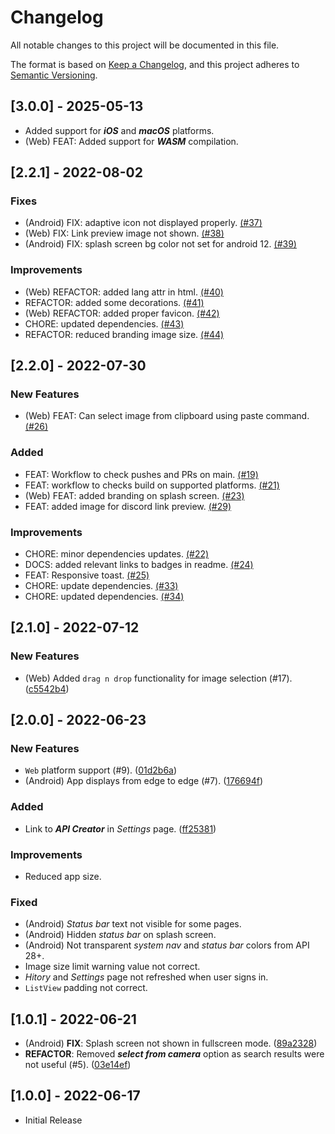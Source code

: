 # Changelog

All notable changes to this project will be documented in this file.

The format is based on [Keep a Changelog](https://keepachangelog.com/en/1.0.0/),
and this project adheres to [Semantic Versioning](https://semver.org/spec/v2.0.0.html).

## [3.0.0] - 2025-05-13

- Added support for **_iOS_** and **_macOS_** platforms.
- (Web) FEAT: Added support for **_WASM_** compilation.

## [2.2.1] - 2022-08-02

### Fixes

- (Android) FIX: adaptive icon not displayed properly. [(#37)](https://github.com/OutdatedGuy/Whats-That-Anime/pull/37)
- (Web) FIX: Link preview image not shown. [(#38)](https://github.com/OutdatedGuy/Whats-That-Anime/pull/38)
- (Android) FIX: splash screen bg color not set for android 12. [(#39)](https://github.com/OutdatedGuy/Whats-That-Anime/pull/39)

### Improvements

- (Web) REFACTOR: added lang attr in html. [(#40)](https://github.com/OutdatedGuy/Whats-That-Anime/pull/40)
- REFACTOR: added some decorations. [(#41)](https://github.com/OutdatedGuy/Whats-That-Anime/pull/41)
- (Web) REFACTOR: added proper favicon. [(#42)](https://github.com/OutdatedGuy/Whats-That-Anime/pull/42)
- CHORE: updated dependencies. [(#43)](https://github.com/OutdatedGuy/Whats-That-Anime/pull/43)
- REFACTOR: reduced branding image size. [(#44)](https://github.com/OutdatedGuy/Whats-That-Anime/pull/44)

## [2.2.0] - 2022-07-30

### New Features

- (Web) FEAT: Can select image from clipboard using paste command. [(#26)](https://github.com/OutdatedGuy/Whats-That-Anime/pull/26)

### Added

- FEAT: Workflow to check pushes and PRs on main. [(#19)](https://github.com/OutdatedGuy/Whats-That-Anime/pull/19)
- FEAT: workflow to checks build on supported platforms. [(#21)](https://github.com/OutdatedGuy/Whats-That-Anime/pull/21)
- (Web) FEAT: added branding on splash screen. [(#23)](https://github.com/OutdatedGuy/Whats-That-Anime/pull/23)
- FEAT: added image for discord link preview. [(#29)](https://github.com/OutdatedGuy/Whats-That-Anime/pull/29)

### Improvements

- CHORE: minor dependencies updates. [(#22)](https://github.com/OutdatedGuy/Whats-That-Anime/pull/22)
- DOCS: added relevant links to badges in readme. [(#24)](https://github.com/OutdatedGuy/Whats-That-Anime/pull/24)
- FEAT: Responsive toast. [(#25)](https://github.com/OutdatedGuy/Whats-That-Anime/pull/25)
- CHORE: update dependencies. [(#33)](https://github.com/OutdatedGuy/Whats-That-Anime/pull/33)
- CHORE: updated dependencies. [(#34)](https://github.com/OutdatedGuy/Whats-That-Anime/pull/34)

## [2.1.0] - 2022-07-12

### New Features

- (Web) Added `drag n drop` functionality for image selection (#17). ([c5542b4](https://github.com/OutdatedGuy/Whats-That-Anime/commit/c5542b48f0a9422a956262268b49e1db98aab3b7))

## [2.0.0] - 2022-06-23

### New Features

- `Web` platform support (#9). ([01d2b6a](https://github.com/OutdatedGuy/Whats-That-Anime/commit/01d2b6a9cc95494349af942f76d65d78df69ab4d))
- (Android) App displays from edge to edge (#7). ([176694f](https://github.com/OutdatedGuy/Whats-That-Anime/commit/176694fd6e883814dd53df545b7048761229f40b))

### Added

- Link to **_API Creator_** in _Settings_ page. ([ff25381](https://github.com/OutdatedGuy/Whats-That-Anime/commit/ff25381ed8192f2a63d72cab0bd2c2f9d175cb51))

### Improvements

- Reduced app size.

### Fixed

- (Android) _Status bar_ text not visible for some pages.
- (Android) Hidden _status bar_ on splash screen.
- (Android) Not transparent _system nav_ and _status bar_ colors from API 28+.
- Image size limit warning value not correct.
- _Hitory_ and _Settings_ page not refreshed when user signs in.
- `ListView` padding not correct.

## [1.0.1] - 2022-06-21

- (Android) **FIX**: Splash screen not shown in fullscreen mode. ([89a2328](https://github.com/OutdatedGuy/Whats-That-Anime/commit/89a2328006801f5a16d6289d98be2b2dd3f0bafa))
- **REFACTOR**: Removed **_select from camera_** option as search results were not useful (#5). ([03e14ef](https://github.com/OutdatedGuy/Whats-That-Anime/commit/03e14ef427c70f9f15d86b5dbbfe1817750b7ca2))

## [1.0.0] - 2022-06-17

- Initial Release

